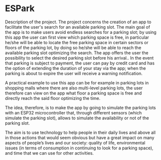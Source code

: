 # ESPark
Description of the project.
The project concerns the creation of an app to facilitate the user's search for an available parking slot. The main goal of the app is to make users avoid endless searches for a parking slot; by using this app the user can first view which parking space is free, in particular he/she will be able to locate the free parking space in certain sectors or floors of the parking lot, by doing so he/she will be able to reach the available parking slot optimizing the search. The app offers the user the possibility to select the desired parking slot before his arrival.. In the event that parking is subject to payment, the user can pay by credit card and has the option of extending the duration of your stay via the app; when the parking is about to expire the user will receive a warning notification.

A practical example to use this app can be for example in parking lots in shopping malls where there are also multi-level parking lots, the user therefore can view on the app what floor a parking space is free and directly reach the said floor optimizing the time.

The idea, therefore, is to make the app by going to simulate the parking lots with an ESP32 microcontroller that, through different sensors (which simulate the parking slot), allows to simulate the availability or not of the parking slot.

The aim is to use technology to help people in their daily lives and above all in those actions that would seem obvious but have a great impact on many aspects of people’s lives and our society: quality of life, environmental issues (in terms of consumption in continuing to look for a parking space), and time that we can use for other activities.
